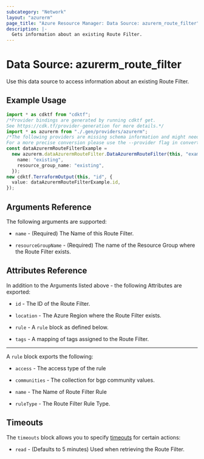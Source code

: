 ```yaml
---
subcategory: "Network"
layout: "azurerm"
page_title: "Azure Resource Manager: Data Source: azurerm_route_filter"
description: |-
  Gets information about an existing Route Filter.
---
```


# Data Source: azurerm\_route\_filter

Use this data source to access information about an existing Route Filter.

## Example Usage

```typescript
import * as cdktf from "cdktf";
/*Provider bindings are generated by running cdktf get.
See https://cdk.tf/provider-generation for more details.*/
import * as azurerm from "./.gen/providers/azurerm";
/*The following providers are missing schema information and might need manual adjustments to synthesize correctly: azurerm.
For a more precise conversion please use the --provider flag in convert.*/
const dataAzurermRouteFilterExample =
  new azurerm.dataAzurermRouteFilter.DataAzurermRouteFilter(this, "example", {
    name: "existing",
    resource_group_name: "existing",
  });
new cdktf.TerraformOutput(this, "id", {
  value: dataAzurermRouteFilterExample.id,
});

```

## Arguments Reference

The following arguments are supported:

*   `name` - (Required) The Name of this Route Filter.

*   `resourceGroupName` - (Required) The name of the Resource Group where the Route Filter exists.

## Attributes Reference

In addition to the Arguments listed above - the following Attributes are exported:

*   `id` - The ID of the Route Filter.

*   `location` - The Azure Region where the Route Filter exists.

*   `rule` - A `rule` block as defined below.

*   `tags` - A mapping of tags assigned to the Route Filter.

***

A `rule` block exports the following:

*   `access` - The access type of the rule

*   `communities` - The collection for bgp community values.

*   `name` - The Name of Route Filter Rule

*   `ruleType` - The Route Filter Rule Type.

## Timeouts

The `timeouts` block allows you to specify [timeouts](https://www.terraform.io/language/resources/syntax#operation-timeouts) for certain actions:

* `read` - (Defaults to 5 minutes) Used when retrieving the Route Filter.
